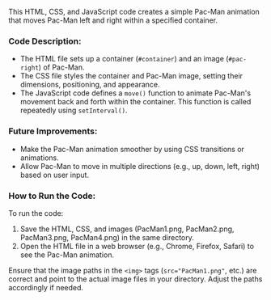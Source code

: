 This HTML, CSS, and JavaScript code creates a simple Pac-Man animation that moves Pac-Man left and right within a specified container.

### Code Description:
- The HTML file sets up a container (`#container`) and an image (`#pac-right`) of Pac-Man.
- The CSS file styles the container and Pac-Man image, setting their dimensions, positioning, and appearance.
- The JavaScript code defines a `move()` function to animate Pac-Man's movement back and forth within the container. This function is called repeatedly using `setInterval()`.

### Future Improvements:
- Make the Pac-Man animation smoother by using CSS transitions or animations.
- Allow Pac-Man to move in multiple directions (e.g., up, down, left, right) based on user input.

### How to Run the Code:
To run the code:
1. Save the HTML, CSS, and images (PacMan1.png, PacMan2.png, PacMan3.png, PacMan4.png) in the same directory.
2. Open the HTML file in a web browser (e.g., Chrome, Firefox, Safari) to see the Pac-Man animation.

Ensure that the image paths in the `<img>` tags (`src="PacMan1.png"`, etc.) are correct and point to the actual image files in your directory. Adjust the paths accordingly if needed.
